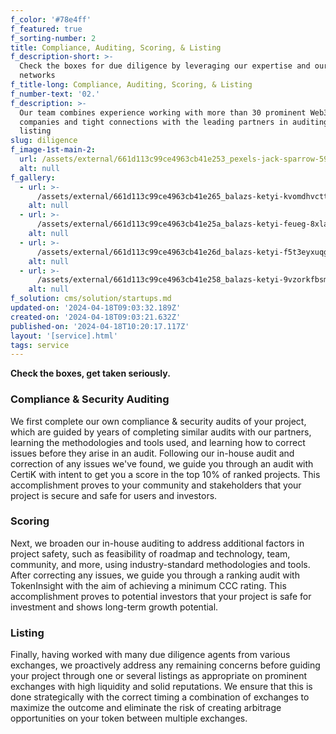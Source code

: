 ```yaml
---
f_color: '#78e4ff'
f_featured: true
f_sorting-number: 2
title: Compliance, Auditing, Scoring, & Listing
f_description-short: >-
  Check the boxes for due diligence by leveraging our expertise and our partner
  networks
f_title-long: Compliance, Auditing, Scoring, & Listing
f_number-text: '02.'
f_description: >-
  Our team combines experience working with more than 30 prominent Web3
  companies and tight connections with the leading partners in auditing and
  listing
slug: diligence
f_image-1st-main-2:
  url: /assets/external/661d113c99ce4963cb41e253_pexels-jack-sparrow-5918389.jpg
  alt: null
f_gallery:
  - url: >-
      /assets/external/661d113c99ce4963cb41e265_balazs-ketyi-kvomdhvcttg-unsplash.jpg
    alt: null
  - url: >-
      /assets/external/661d113c99ce4963cb41e25a_balazs-ketyi-feueg-8xla8-unsplash.jpg
    alt: null
  - url: >-
      /assets/external/661d113c99ce4963cb41e26d_balazs-ketyi-f5t3eyxuqg8-unsplash.jpg
    alt: null
  - url: >-
      /assets/external/661d113c99ce4963cb41e258_balazs-ketyi-9vzorkfbsmm-unsplash.jpg
    alt: null
f_solution: cms/solution/startups.md
updated-on: '2024-04-18T09:03:32.189Z'
created-on: '2024-04-18T09:03:21.632Z'
published-on: '2024-04-18T10:20:17.117Z'
layout: '[service].html'
tags: service
---
```


**Check the boxes, get taken seriously.**

### Compliance & Security Auditing

We first complete our own compliance & security audits of your project, which are guided by years of completing similar audits with our partners, learning the methodologies and tools used, and learning how to correct issues before they arise in an audit. Following our in-house audit and correction of any issues we've found, we guide you through an audit with CertiK with intent to get you a score in the top 10% of ranked projects. This accomplishment proves to your community and stakeholders that your project is secure and safe for users and investors.

### Scoring

Next, we broaden our in-house auditing to address additional factors in project safety, such as feasibility of roadmap and technology, team, community, and more, using industry-standard methodologies and tools. After correcting any issues, we guide you through a ranking audit with TokenInsight with the aim of achieving a minimum CCC rating. This accomplishment proves to potential investors that your project is safe for investment and shows long-term growth potential.

### Listing

Finally, having worked with many due diligence agents from various exchanges, we proactively address any remaining concerns before guiding your project through one or several listings as appropriate on prominent exchanges with high liquidity and solid reputations. We ensure that this is done strategically with the correct timing a combination of exchanges to maximize the outcome and eliminate the risk of creating arbitrage opportunities on your token between multiple exchanges.
